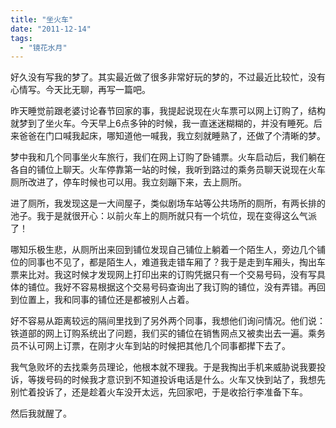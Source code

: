 ```yaml
---
title: "坐火车"
date: "2011-12-14"
tags: 
  - "镜花水月"
---
```


好久没有写我的梦了。其实最近做了很多非常好玩的梦的，不过最近比较忙，没有心情写。今天比无聊，再写一篇吧。

昨天睡觉前跟老婆讨论春节回家的事，我提起说现在火车票可以网上订购了，结构就梦到了坐火车。今天早上6点多钟的时候，我一直迷迷糊糊的，并没有睡死。后来爸爸在门口喊我起床，哪知道他一喊我，我立刻就睡熟了，还做了个清晰的梦。

梦中我和几个同事坐火车旅行，我们在网上订购了卧铺票。火车启动后，我们躺在各自的铺位上聊天。火车停靠第一站的时候，我听到路过的乘务员聊天说现在火车厕所改进了，停车时候也可以用。我立刻蹦下来，去上厕所。

进了厕所，我发现这是一大间屋子，类似剧场车站等公共场所的厕所，有两长排的池子。我于是就很开心：以前火车上的厕所就只有一个坑位，现在变得这么气派了！

哪知乐极生悲，从厕所出来回到铺位发现自己铺位上躺着一个陌生人，旁边几个铺位的同事也不见了，都是陌生人，难道我走错车厢了？我于是走到车厢头，掏出车票来比对。我这时候才发现网上打印出来的订购凭据只有一个交易号码，没有写具体的铺位。我好不容易根据这个交易号码查询出了我订购的铺位，没有弄错。再回到位置上，我和同事的铺位还是都被别人占着。

好不容易从距离较远的隔间里找到了另外两个同事，我想他们询问情况。他们说：铁道部的网上订购系统出了问题，我们买的铺位在销售网点又被卖出去一遍。乘务员不认可网上订票，在刚才火车到站的时候把其他几个同事都撵下去了。

我气急败坏的去找乘务员理论，他根本就不理我。于是我掏出手机来威胁说我要投诉，等拨号码的时候我才意识到不知道投诉电话是什么。火车又快到站了，我想先别忙着投诉了，还是趁着火车没开太远，先回家吧，于是收拾行李准备下车。

然后我就醒了。
